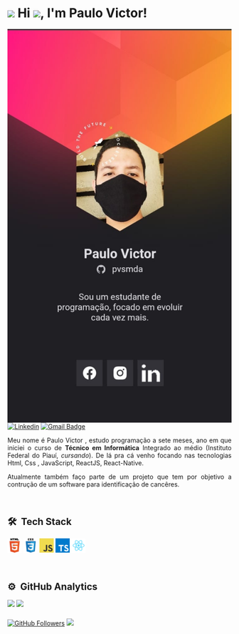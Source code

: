 
<h1>
  <img  src="https://github.com/tiagopierre/portfolio/blob/main/assets/logo.png?raw=true"/>
  Hi <img src="https://raw.githubusercontent.com/kaueMarques/kaueMarques/master/hi.gif" width="30px">, I'm Paulo Victor! 

</h1>

  <img  align="right" src="https://github.com/pvsmda/pvsmda/blob/main/WhatsApp%20Image%202022-02-11%20at%2018.21.56.jpeg?raw=true"/>

[![Linkedin](https://img.shields.io/badge/-Paulo%20Victor-6633cc?style=flat&labelColor=6633cc&logo=Linkedin&Color=white)](https://www.linkedin.com/in/paulo-victor-silva-0ab401217/)
[![Gmail Badge](https://img.shields.io/badge/-spaulovictor813@gmail.com-6633cc?style=flat&logo=Gmail&logoColor=white&link=mailto:spaulovictor813@gmail.com)](mailto:spaulovictor813@gmail.com)

<p align="justify">Meu nome é Paulo Victor , estudo programação a sete meses, ano em que iniciei o curso de <strong>Técnico em Informática</strong> Integrado ao médio (Instituto Federal do Piauí, <i>cursando</i>). De lá pra cá venho focando nas tecnologias Html, Css , JavaScript, ReactJS, React-Native. </p>

<p align="justify">Atualmente também faço parte de um projeto que tem por objetivo a contrução de um software para identificação de cancêres.</p>


</br>
<h2> 🛠 &nbsp;Tech Stack</h2>  

<code><img height="32em" src="https://raw.githubusercontent.com/github/explore/80688e429a7d4ef2fca1e82350fe8e3517d3494d/topics/html/html.png"></code>
<code><img height="32em" src="https://raw.githubusercontent.com/github/explore/80688e429a7d4ef2fca1e82350fe8e3517d3494d/topics/css/css.png"></code>
<code><img height="32em" src="https://raw.githubusercontent.com/github/explore/80688e429a7d4ef2fca1e82350fe8e3517d3494d/topics/javascript/javascript.png"></code>
<code><img height="32em" src="https://raw.githubusercontent.com/github/explore/80688e429a7d4ef2fca1e82350fe8e3517d3494d/topics/typescript/typescript.png"></code>
<code><img height="32em" src="https://raw.githubusercontent.com/github/explore/80688e429a7d4ef2fca1e82350fe8e3517d3494d/topics/react/react.png"></code>

</br>

<h2>⚙️ &nbsp;GitHub Analytics</h2>  
 <img    src="https://github-readme-stats.vercel.app/api/top-langs/?username=pvsmda&layout=compact&langs_count=7&theme=dark"/>

  <img  width="350em" src="https://github-readme-stats.vercel.app/api?username=pvsmda&show_icons=true&theme=dark&include_all_commits=true&count_private=true"/>
 


###


[![GitHub Followers](https://img.shields.io/github/followers/pvsmda?style=flat&labelColor=0D0D0D&logo=Github&Color=white)](https://github.com/pvsmda)
![](https://komarev.com/ghpvc/?username=your-github-pvsmda&color=ff69b4&style=flat&label=visitors)





